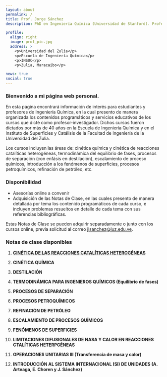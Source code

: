 ```yaml
---
layout: about
permalink: /
title: Prof. Jorge Sánchez
description: PhD en Ingeniería Química (Universidad de Stanford). Profesor Emérito

profile:
  align: right
  image: prof_pic.jpg
  address: >
    <p>Universidad del Zulia</p>
    <p>Escuela de Ingeniería Química</p>
    <p>INSUC</p>
    <p>Zulia, Maracaibo</p>

news: true
social: true
---
```


### Bienvenido a mi página web personal. 

En esta página encontrará información de interés para estudiantes y profesores de Ingeniería Química, en la cual presento de manera organizada los contenidos programáticos y servicios educativos de los cursos que dicté como profesor-investigador. Dichos cursos fueron dictados por más de 40 años en la Escuela de Ingeniería Química y en el Instituto de Superficies y Catálisis de la Facultad de Ingeniería de la Universidad del Zulia. 

Los cursos incluyen las áreas de: cinética química y cinética de reacciones catalíticas heterogéneas, termodinámica del equilibrio de fases, procesos de separación (con enfásis en destilación), escalamiento de proceso químicos, introducción a los fenómenos de superficies, procesos petroquímicos, refinación de petróleo, etc.

### Disponibilidad
 - Asesorías online a convenir
 - Adquisición de las Notas de Clase, en las cuales presento de manera detallada por tema los contenido programáticos de cada curso, e incluyen problemas resueltos en detalle de cada tema con sus referencias bibliográficas.

Estas Notas de Clase se pueden adquirir separadamente o junto con los cursos online, previa solicitud al correo jlsanchez@luz.edu.ve.

### Notas de clase disponibles

  1. [**CINÉTICA DE LAS REACCIONES CATALÍTICAS HETEROGÉNEAS**](/jorgesanchez/notas/1_cinreac)

  2. **CINÉTICA QUÍMICA**

  3. **DESTILACIÓN**

  4. **TERMODINÁMICA PARA INGENIEROS QUÍMICOS (Equilibrio de fases)**

  5. **PROCESOS DE SEPARACIÓN**

  6. **PROCESOS PETROQUÍMICOS**

  7. **REFINACIÓN DE PETRÓLEO**

  8. **ESCALAMIENTO DE PROCESOS QUÍMICOS**

  9. **FENÓMENOS DE SUPERFICIES**

  10. **LIMITACIONES DIFUSIONALES DE NASA Y CALOR EN REACCIONES CTALÍTICAS HETERPGÉNEAS**

  11. **OPERACIONES UNITARIAS III (Transferencia de masa y calor)**

  12. **INTRODUCCIÓN AL SISTEMA INTERNACIONAL (SI) DE UNIDADES (A. Arteaga, E. Choren y J. Sánchez)**

